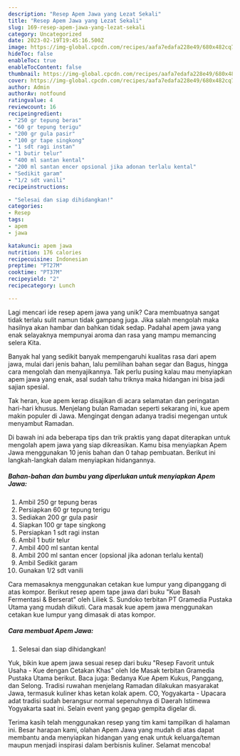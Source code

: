 ```yaml
---
description: "Resep Apem Jawa yang Lezat Sekali"
title: "Resep Apem Jawa yang Lezat Sekali"
slug: 169-resep-apem-jawa-yang-lezat-sekali
category: Uncategorized
date: 2023-02-19T19:45:16.500Z
image: https://img-global.cpcdn.com/recipes/aafa7edafa228e49/680x482cq70/apem-jawa-foto-resep-utama.jpg
hideToc: false
enableToc: true
enableTocContent: false
thumbnail: https://img-global.cpcdn.com/recipes/aafa7edafa228e49/680x482cq70/apem-jawa-foto-resep-utama.jpg
cover: https://img-global.cpcdn.com/recipes/aafa7edafa228e49/680x482cq70/apem-jawa-foto-resep-utama.jpg
author: Admin
authorAv: notfound
ratingvalue: 4
reviewcount: 16
recipeingredient:
- "250 gr tepung beras"
- "60 gr tepung terigu"
- "200 gr gula pasir"
- "100 gr tape singkong"
- "1 sdt ragi instan"
- "1 butir telur"
- "400 ml santan kental"
- "200 ml santan encer opsional jika adonan terlalu kental"
- "Sedikit garam"
- "1/2 sdt vanili"
recipeinstructions:

- "Selesai dan siap dihidangkan!"
categories:
- Resep
tags:
- apem
- jawa

katakunci: apem jawa 
nutrition: 176 calories
recipecuisine: Indonesian
preptime: "PT27M"
cooktime: "PT37M"
recipeyield: "2"
recipecategory: Lunch

---
```





Lagi mencari ide resep apem jawa yang unik? Cara membuatnya sangat tidak terlalu sulit namun tidak gampang juga. Jika salah mengolah maka hasilnya akan hambar dan bahkan tidak sedap. Padahal apem jawa yang enak selayaknya mempunyai aroma dan rasa yang mampu memancing selera Kita.





Banyak hal yang sedikit banyak mempengaruhi kualitas rasa dari apem jawa, mulai dari jenis bahan, lalu pemilihan bahan segar dan Bagus, hingga cara mengolah dan menyajikannya. Tak perlu pusing kalau mau menyiapkan apem jawa yang enak,      asal sudah tahu triknya maka hidangan ini bisa jadi sajian spesial.














Tak heran, kue apem kerap disajikan di acara selamatan dan peringatan hari-hari khusus. Menjelang bulan Ramadan seperti sekarang ini, kue apem makin populer di Jawa. Mengingat dengan adanya tradisi megengan untuk menyambut Ramadan.






Di bawah ini ada beberapa tips dan trik praktis yang dapat diterapkan untuk mengolah apem jawa yang siap dikreasikan. Kamu bisa menyiapkan Apem Jawa menggunakan 10 jenis bahan dan 0 tahap pembuatan. Berikut ini langkah-langkah dalam menyiapkan hidangannya.

<!--inarticleads1-->

##### Bahan-bahan dan bumbu yang diperlukan untuk menyiapkan Apem Jawa:

1. Ambil 250 gr tepung beras
1. Persiapkan 60 gr tepung terigu
1. Sediakan 200 gr gula pasir
1. Siapkan 100 gr tape singkong
1. Persiapkan 1 sdt ragi instan
1. Ambil 1 butir telur
1. Ambil 400 ml santan kental
1. Ambil 200 ml santan encer (opsional jika adonan terlalu kental)
1. Ambil Sedikit garam
1. Gunakan 1/2 sdt vanili


Cara memasaknya menggunakan cetakan kue lumpur yang dipanggang di atas kompor. Berikut resep apem tape jawa dari buku &#34;Kue Basah Fermentasi &amp; Berserat&#34; oleh Liliek S. Sundoko terbitan PT Gramedia Pustaka Utama yang mudah diikuti. Cara masak kue apem jawa menggunakan cetakan kue lumpur yang dimasak di atas kompor. 

<!--inarticleads2-->

##### Cara membuat Apem Jawa:


1. Selesai dan siap dihidangkan!

Yuk, bikin kue apem jawa sesuai resep dari buku &#34;Resep Favorit untuk Usaha - Kue dengan Cetakan Khas&#34; oleh Ide Masak terbitan Gramedia Pustaka Utama berikut. Baca juga: Bedanya Kue Apem Kukus, Panggang, dan Selong. Tradisi ruwahan menjelang Ramadan dilakukan masyarakat Jawa, termasuk kuliner khas ketan kolak apem. CO, Yogyakarta - Upacara adat tradisi sudah berangsur normal sepenuhnya di Daerah Istimewa Yogyakarta saat ini. Selain event yang gegap gempita digelar di. 

Terima kasih telah menggunakan resep yang tim kami tampilkan di halaman ini. Besar harapan kami, olahan Apem Jawa yang mudah di atas dapat membantu anda menyiapkan hidangan yang enak untuk keluarga/teman maupun menjadi inspirasi dalam berbisnis kuliner. Selamat mencoba!

